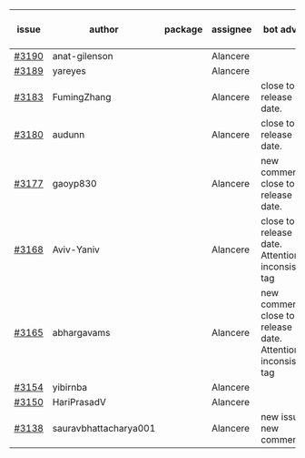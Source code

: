 | issue | author | package | assignee | bot advice | created date of issue | target release date | date from target |
| ------ | ------ | ------ | ------ | ------ | ------ | ------ | :-----: |
| [#3190](https://github.com/Azure/sdk-release-request/issues/3190) | anat-gilenson |  | Alancere |  | 09-18 | 10-03 |  |
| [#3189](https://github.com/Azure/sdk-release-request/issues/3189) | yareyes |  | Alancere |  | 09-16 | 09-23 |  |
| [#3183](https://github.com/Azure/sdk-release-request/issues/3183) | FumingZhang |  | Alancere | close to release date.  | 09-16 | 09-21 | 1 |
| [#3180](https://github.com/Azure/sdk-release-request/issues/3180) | audunn |  | Alancere | close to release date.  | 09-15 | 09-22 | 2 |
| [#3177](https://github.com/Azure/sdk-release-request/issues/3177) | gaoyp830 |  | Alancere | new comment. close to release date.  | 09-15 | 09-21 | 1 |
| [#3168](https://github.com/Azure/sdk-release-request/issues/3168) | Aviv-Yaniv |  | Alancere | close to release date.  Attention to inconsistent tag | 09-14 | 09-19 | 0 |
| [#3165](https://github.com/Azure/sdk-release-request/issues/3165) | abhargavams |  | Alancere | new comment. close to release date.  Attention to inconsistent tag | 09-14 | 09-20 | 0 |
| [#3154](https://github.com/Azure/sdk-release-request/issues/3154) | yibirnba |  | Alancere |  | 09-11 | 09-26 |  |
| [#3150](https://github.com/Azure/sdk-release-request/issues/3150) | HariPrasadV |  | Alancere |  | 09-07 | 10-11 |  |
| [#3138](https://github.com/Azure/sdk-release-request/issues/3138) | sauravbhattacharya001 |  | Alancere | new issue. new comment. | 09-02 | 10-17 |  |
